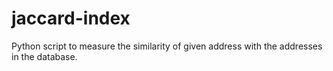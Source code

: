 # jaccard-index
Python script to measure the similarity of given address with the addresses in the database.
